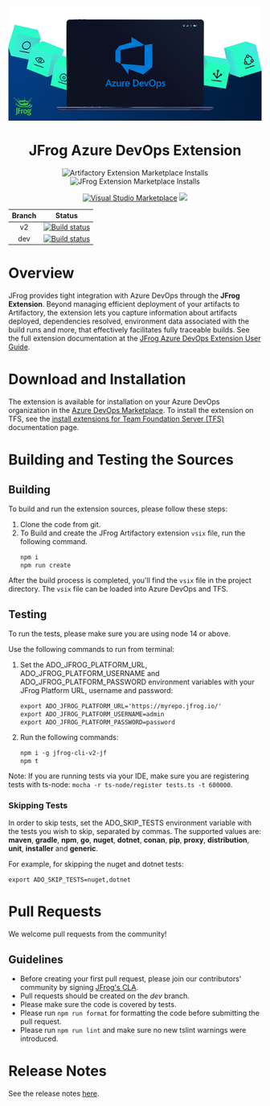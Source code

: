 [![](images/introduction.png)](#readme)

<div align="center">

# JFrog Azure DevOps Extension

![Artifactory Extension Marketplace Installs](https://img.shields.io/visual-studio-marketplace/azure-devops/installs/total/JFrog.jfrog-artifactory-vsts-extension?label=Artifactory%20Extension%20Installs&style=for-the-badge)
![JFrog Extension Marketplace Installs](https://img.shields.io/visual-studio-marketplace/azure-devops/installs/total/JFrog.jfrog-azure-devops-extension?label=New%20JFrog%20Extension%20Installs&style=for-the-badge)


[![Visual Studio Marketplace](https://vsmarketplacebadge.apphb.com/version-short/JFrog.jfrog-azure-devops-extension.svg)](https://marketplace.visualstudio.com/items?itemName=JFrog.jfrog-azure-devops-extension) [![](https://img.shields.io/badge/Docs-%F0%9F%93%96-blue)](https://www.jfrog.com/confluence/display/JFROG/Artifactory+Azure+DevOps+Extension)

</div>

| Branch | Status                                                                                                                                                                                             |
|:------:|----------------------------------------------------------------------------------------------------------------------------------------------------------------------------------------------------|
|   v2   | [![Build status](https://ci.appveyor.com/api/projects/status/ki6edykufqy9h5bl/branch/v2?svg=true)](https://ci.appveyor.com/project/jfrog-ecosystem/jfrog-azure-devops-extension/branch/v2)   |
|  dev   | [![Build status](https://ci.appveyor.com/api/projects/status/ki6edykufqy9h5bl/branch/dev?svg=true)](https://ci.appveyor.com/project/jfrog-ecosystem/jfrog-azure-devops-extension/branch/dev) |


# Overview
JFrog provides tight integration with Azure DevOps through the **JFrog Extension**.
Beyond managing efficient deployment of your artifacts to Artifactory, the extension lets you capture information about artifacts deployed, dependencies resolved, environment data associated with the build runs and more, 
that effectively facilitates fully traceable builds.
See the full extension documentation at the [JFrog Azure DevOps Extension User Guide](https://www.jfrog.com/confluence/display/JFROG/JFrog+Azure+DevOps+Extension).

# Download and Installation
The extension is available for installation on your Azure DevOps organization in the [Azure DevOps Marketplace](https://marketplace.visualstudio.com/items?itemName=JFrog.jfrog-azure-devops-extension).
To install the extension on TFS, see the [install extensions for Team Foundation Server (TFS)](https://docs.microsoft.com/en-us/azure/devops/marketplace/get-tfs-extensions?view=tfs-2018#install-extensions-while-connected-to-tfs) documentation page.

# Building and Testing the Sources
## Building
To build and run the extension sources, please follow these steps:
1. Clone the code from git.
2. To Build and create the JFrog Artifactory extension `vsix` file, run the following command.
    ```
    npm i
    npm run create
    ```
After the build process is completed, you'll find the `vsix` file in the project directory.
The `vsix` file can be loaded into Azure DevOps and TFS.

## Testing
To run the tests, please make sure you are using node 14 or above.

Use the following commands to run from terminal:
1. Set the ADO_JFROG_PLATFORM_URL, ADO_JFROG_PLATFORM_USERNAME and ADO_JFROG_PLATFORM_PASSWORD environment variables with your JFrog Platform URL, username and password:
    ```
    export ADO_JFROG_PLATFORM_URL='https://myrepo.jfrog.io/'
    export ADO_JFROG_PLATFORM_USERNAME=admin
    export ADO_JFROG_PLATFORM_PASSWORD=password
    ```
   
2. Run the following commands:
    ```
    npm i -g jfrog-cli-v2-jf
    npm t
    ```

Note: If you are running tests via your IDE, make sure you are registering tests with ts-node: `mocha -r ts-node/register tests.ts -t 600000`. 

### Skipping Tests
In order to skip tests, set the ADO_SKIP_TESTS environment variable with the tests you wish to skip, separated by commas.
The supported values are: **maven**, **gradle**, **npm**, **go**, **nuget**, **dotnet**, **conan**, **pip**, **proxy**, **distribution**, **unit**, **installer** and **generic**.

For example, for skipping the nuget and dotnet tests:  
```
export ADO_SKIP_TESTS=nuget,dotnet
```
    
# Pull Requests
We welcome pull requests from the community!
## Guidelines
* Before creating your first pull request, please join our contributors' community by signing [JFrog's CLA](https://secure.echosign.com/public/hostedForm?formid=5IYKLZ2RXB543N).
* Pull requests should be created on the *dev* branch.
* Please make sure the code is covered by tests. 
* Please run `npm run format` for formatting the code before submitting the pull request.
* Please run `npm run lint` and make sure no new tslint warnings were introduced.

# Release Notes
See the release notes [here](https://www.jfrog.com/confluence/display/JFROG/JFrog+Azure+DevOps+Extension#JFrogAzureDevOpsExtension-ReleaseNotes).
